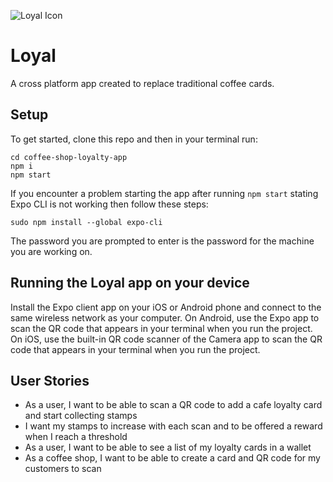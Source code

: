 ![Loyal Icon](https://github.com/kahikatea-2021/coffee-shop-loyalty-app/blob/testing/assets/titleImage.png)

# Loyal 
A cross platform app created to replace traditional coffee cards. 

## Setup

To get started, clone this repo and then in your terminal run:

```
cd coffee-shop-loyalty-app
npm i
npm start
```

If you encounter a problem starting the app after running ```npm start``` stating Expo CLI is not working then follow these steps:

```
sudo npm install --global expo-cli
```
The password you are prompted to enter is the password for the machine you are working on.

## Running the Loyal app on your device
Install the Expo client app on your iOS or Android phone and connect to the same wireless network as your computer. 
On Android, use the Expo app to scan the QR code that appears in your terminal when you run the project. 
On iOS, use the built-in QR code scanner of the Camera app to scan the QR code that appears in your terminal when you run the project.


## User Stories
* As a user, I want to be able to scan a QR code to add a cafe loyalty card and start collecting stamps
* I want my stamps to increase with each scan and to be offered a reward when I reach a threshold
* As a user, I want to be able to see a list of my loyalty cards in a wallet
* As a coffee shop, I want to be able to create a card and QR code for my customers to scan
